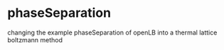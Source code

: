 # phaseSeparation
changing the example phaseSeparation of openLB into a thermal lattice boltzmann method
